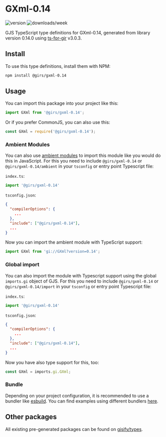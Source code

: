 
# GXml-0.14

![version](https://img.shields.io/npm/v/@girs/gxml-0.14)
![downloads/week](https://img.shields.io/npm/dw/@girs/gxml-0.14)


GJS TypeScript type definitions for GXml-0.14, generated from library version 0.14.0 using [ts-for-gir](https://github.com/gjsify/ts-for-gir) v3.0.3.


## Install

To use this type definitions, install them with NPM:
```bash
npm install @girs/gxml-0.14
```

## Usage

You can import this package into your project like this:
```ts
import GXml from '@girs/gxml-0.14';
```

Or if you prefer CommonJS, you can also use this:
```ts
const GXml = require('@girs/gxml-0.14');
```

### Ambient Modules

You can also use [ambient modules](https://github.com/gjsify/ts-for-gir/tree/main/packages/cli#ambient-modules) to import this module like you would do this in JavaScript.
For this you need to include `@girs/gxml-0.14` or `@girs/gxml-0.14/ambient` in your `tsconfig` or entry point Typescript file:

`index.ts`:
```ts
import '@girs/gxml-0.14'
```

`tsconfig.json`:
```json
{
  "compilerOptions": {
    ...
  },
  "include": ["@girs/gxml-0.14"],
  ...
}
```

Now you can import the ambient module with TypeScript support: 

```ts
import GXml from 'gi://GXml?version=0.14';
```

### Global import

You can also import the module with Typescript support using the global `imports.gi` object of GJS.
For this you need to include `@girs/gxml-0.14` or `@girs/gxml-0.14/import` in your `tsconfig` or entry point Typescript file:

`index.ts`:
```ts
import '@girs/gxml-0.14'
```

`tsconfig.json`:
```json
{
  "compilerOptions": {
    ...
  },
  "include": ["@girs/gxml-0.14"],
  ...
}
```

Now you have also type support for this, too:

```ts
const GXml = imports.gi.GXml;
```

### Bundle

Depending on your project configuration, it is recommended to use a bundler like [esbuild](https://esbuild.github.io/). You can find examples using different bundlers [here](https://github.com/gjsify/ts-for-gir/tree/main/examples).

## Other packages

All existing pre-generated packages can be found on [gjsify/types](https://github.com/gjsify/types).

